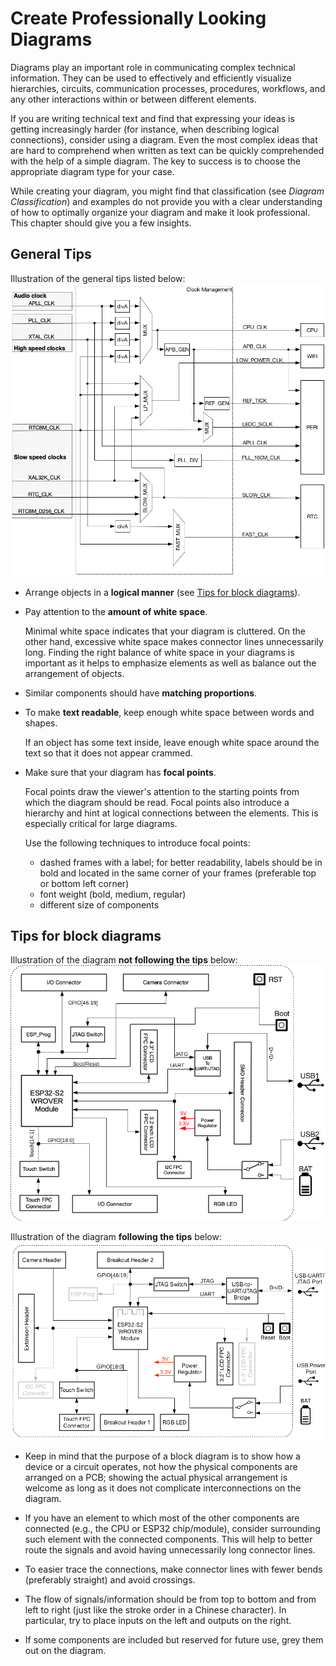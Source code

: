 # Create Professionally Looking Diagrams

Diagrams play an important role in communicating complex technical information. They can be used to effectively and efficiently visualize hierarchies, circuits, communication processes, procedures, workflows, and any other interactions within or between different elements.

If you are writing technical text and find that expressing your ideas is getting increasingly harder (for instance, when describing logical connections), consider using a diagram. Even the most complex ideas that are hard to comprehend when written as text can be quickly comprehended with the help of a simple diagram. The key to success is to choose the appropriate diagram type for your case.

While creating your diagram, you might find that classification (see _Diagram Classification_) and examples do not provide you with a clear understanding of how to optimally organize your diagram and make it look professional. This chapter should give you a few insights.


## General Tips

Illustration of the general tips listed below:
![Illustration of the general tips](./images/component-architecture.png)

- Arrange objects in a **logical manner** (see [Tips for block diagrams](#tips-for-block-diagrams)).
- Pay attention to the **amount of white space**.

  Minimal white space indicates that your diagram is cluttered. On the other hand, excessive white space makes connector lines unnecessarily long. Finding the right balance of white space in your diagrams is important as it helps to emphasize elements as well as balance out the arrangement of objects.

- Similar components should have **matching proportions**.
- To make **text readable**, keep enough white space between words and shapes.

  If an object has some text inside, leave enough white space around the text so that it does not appear crammed.

- Make sure that your diagram has **focal points**.

  Focal points draw the viewer's attention to the starting points from which the diagram should be read. Focal points also introduce a hierarchy and hint at logical connections between the elements. This is especially critical for large diagrams.

  Use the following techniques to introduce focal points:

  - dashed frames with a label; for better readability, labels should be in bold and located in the same corner of your frames (preferable top or bottom left corner)
  - font weight (bold, medium, regular)
  - different size of components


## Tips for block diagrams

Illustration of the diagram **not following the tips** below:
![Diagram not following the tips](./images/block-diag-bad.png)

Illustration of the diagram **following the tips** below:
![Diagram following the tips](./images/block-diag-good.png)

- Keep in mind that the purpose of a block diagram is to show how a device or a circuit operates, not how the physical components are arranged on a PCB; showing the actual physical arrangement is welcome as long as it does not complicate interconnections on the diagram.

- If you have an element to which most of the other components are connected (e.g., the CPU or ESP32 chip/module), consider surrounding such element with the connected components. This will help to better route the signals and avoid having unnecessarily long connector lines.

- To easier trace the connections, make connector lines with fewer bends (preferably straight) and avoid crossings.

- The flow of signals/information should be from top to bottom and from left to right (just like the stroke order in a Chinese character). In particular, try to place inputs on the left and outputs on the right.

- If some components are included but reserved for future use, grey them out on the diagram.